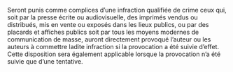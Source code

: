 Seront punis comme complices d’une infraction qualifiée de crime ceux qui, soit par la presse écrite ou audiovisuelle, des imprimés vendus ou distribués, mis en vente ou exposés dans les lieux publics, ou par des placards et affiches publics soit par tous les moyens modernes de communication de masse, auront directement provoqué l’auteur ou les auteurs à commettre ladite infraction si la provocation a été suivie d’effet.
Cette disposition sera également applicable lorsque la provocation n’a été suivie que d’une tentative.